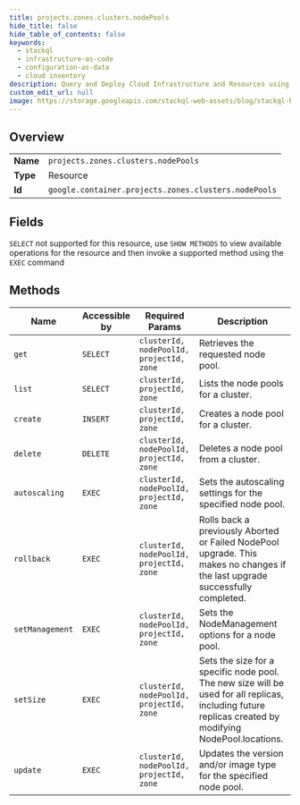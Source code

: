 ```yaml
---
title: projects.zones.clusters.nodePools
hide_title: false
hide_table_of_contents: false
keywords:
  - stackql
  - infrastructure-as-code
  - configuration-as-data
  - cloud inventory
description: Query and Deploy Cloud Infrastructure and Resources using SQL
custom_edit_url: null
image: https://storage.googleapis.com/stackql-web-assets/blog/stackql-blog-post-featured-image.png
---
```

  
    

## Overview
<table><tbody>
<tr><td><b>Name</b></td><td><code>projects.zones.clusters.nodePools</code></td></tr>
<tr><td><b>Type</b></td><td>Resource</td></tr>
<tr><td><b>Id</b></td><td><code>google.container.projects.zones.clusters.nodePools</code></td></tr>
</tbody></table>

## Fields
`SELECT` not supported for this resource, use `SHOW METHODS` to view available operations for the resource and then invoke a supported method using the `EXEC` command  
## Methods
| Name | Accessible by | Required Params | Description |
| ---- | ------------- | --------------- | ----------- |
| `get` | `SELECT` | `clusterId, nodePoolId, projectId, zone` | Retrieves the requested node pool. |
| `list` | `SELECT` | `clusterId, projectId, zone` | Lists the node pools for a cluster. |
| `create` | `INSERT` | `clusterId, projectId, zone` | Creates a node pool for a cluster. |
| `delete` | `DELETE` | `clusterId, nodePoolId, projectId, zone` | Deletes a node pool from a cluster. |
| `autoscaling` | `EXEC` | `clusterId, nodePoolId, projectId, zone` | Sets the autoscaling settings for the specified node pool. |
| `rollback` | `EXEC` | `clusterId, nodePoolId, projectId, zone` | Rolls back a previously Aborted or Failed NodePool upgrade. This makes no changes if the last upgrade successfully completed. |
| `setManagement` | `EXEC` | `clusterId, nodePoolId, projectId, zone` | Sets the NodeManagement options for a node pool. |
| `setSize` | `EXEC` | `clusterId, nodePoolId, projectId, zone` | Sets the size for a specific node pool. The new size will be used for all replicas, including future replicas created by modifying NodePool.locations. |
| `update` | `EXEC` | `clusterId, nodePoolId, projectId, zone` | Updates the version and/or image type for the specified node pool. |
